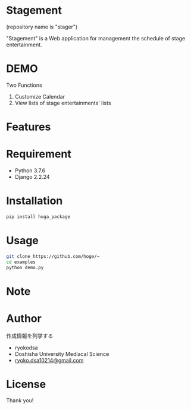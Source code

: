 # Stagement
(repository name is "stager")

"Stagement" is a Web application for management the schedule of stage entertainment.


# DEMO

Two Functions
1. Customize Calendar 
2. View lists of stage entertainments' lists

# Features



# Requirement

* Python 3.7.6
* Django 2.2.24

# Installation


```bash
pip install huga_package
```

# Usage


```bash
git clone https://github.com/hoge/~
cd examples
python demo.py
```

# Note

# Author

作成情報を列挙する

* ryokodsa
* Doshisha University Mediacal Science
* ryoko.dsa10214@gmail.com

# License


Thank you!
